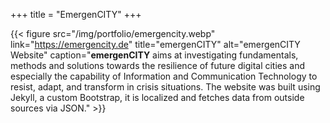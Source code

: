 +++
title = "EmergenCITY"
+++

{{< figure src="/img/portfolio/emergencity.webp" link="https://emergencity.de" title="emergenCITY" alt="emergenCITY Website" caption="**emergenCITY** aims at investigating fundamentals, methods and solutions towards the resilience of future digital cities and especially the capability of Information and Communication Technology to resist, adapt, and transform in crisis situations. The website was built using Jekyll, a custom Bootstrap, it is localized and fetches data from outside sources via JSON." >}}
